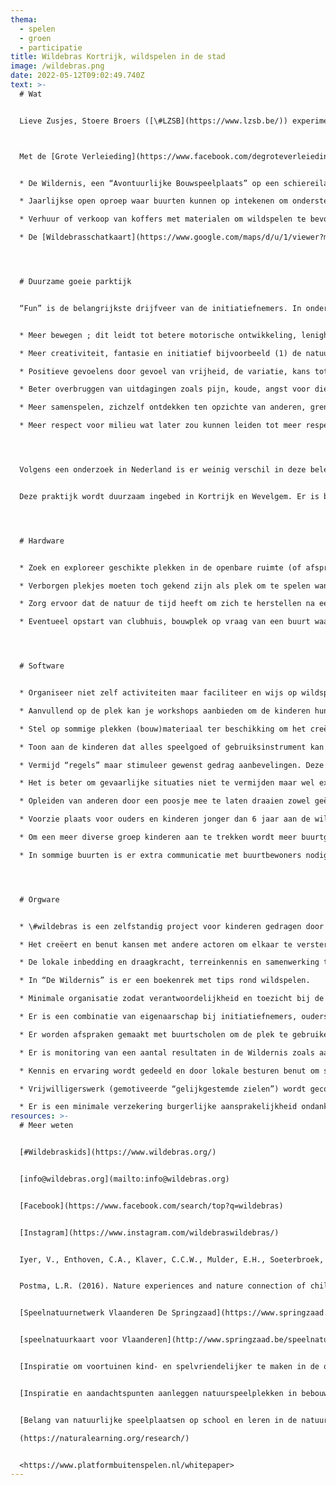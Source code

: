 ```yaml
---
thema:
  - spelen
  - groen
  - participatie
title: Wildebras Kortrijk, wildspelen in de stad
image: /wildebras.png
date: 2022-05-12T09:02:49.740Z
text: >-
  # Wat


  Lieve Zusjes, Stoere Broers ([\#LZSB](https://www.lzsb.be/)) experimenteert in de Kortrijkse publieke ruimte hoofdzakelijk met en voor gezinnen met jonge kinderen of met een buurt. Ze zorgen dat bijeenkomsten mogelijk worden op minder spontane plaatsen, ongekende hoekjes in fijne parken, ‘reclaimed nature’, ‘wastelands’... met pop-up schommels, vliegers, tollen, film en muziek... Het is de bedoeling dat het publiek, de deelnemers zelf invulling geven aan de plek, de bijeenkomst. Wildebras is een initiatief van #LZSB dat kinderen wil stimuleren om buiten te spelen en te creëren in het groen van een stad. Ze organiseren geen activiteiten zoals jeugdbewegingen maar wijzen op plekken om wild te spelen en stellen op bepaalde plekken materiaal ter beschikking om het spelen en creëren te stimuleren.



  Met de [Grote Verleieding](https://www.facebook.com/degroteverleieding/) van 2015 liet de stad Kortrijk haar burgers volop genieten van de stadsvernieuwing die wonen rond en beleven van de Leie een nieuwe impuls heeft gegeven. Stadsvernieuwing die ook aanzet tot actieve verplaatsingen en recreatie. Enkele enthousiastelingen startten er in het geheim een heel grote veilige boomhut en kregen uiteindelijk een vergunning om 90 dagen te experimenteren als pop-up speeltuin. Deze bouwers en #LZSB versterkten elkaar en wegens succes werd dit experiment om te bouwen en te spelen door kinderen in het groen verlengd met een langdurige investering om te onderzoeken hoe wildspelen in de stad mogelijk kan gemaakt worden. Stad Kortrijk en Wevelgem investeren €30.000 per jaar. Dit is ongeveer de prijs voor de aanleg van een speeltuintje maar niet voldoende om de 4 trekkers in loondienst te nemen. Ze hebben dan ook allen een andere betaalde job. Als een experiment rond wildspelen goed loopt, kan de stad verder duurzaam investeren in die publieke ruimte. De plek moet vooral aanzetten tot eigen invulling, spel, project door de kinderen en geen speeltoestellen die bepalen hoe je moet spelen en bewegen. #LZSB zoekt bijkomende middelen via projectoproepen om meer wildspeelmogelijkheden te ontdekken en te stimuleren onder het motto #wildebraskids. Er lopen nu verschillende initiatieven rond wildspelen:


  * De Wildernis, een “Avontuurlijke Bouwspeelplaats” op een schiereilandje in het centrum van Kortrijk dat op vaste momenten gratis open is tijdens de zomermaanden voor kinderen vanaf 6 jaar. Er is begeleiding voorzien om de kinderen te stimuleren en te ondersteunen bij het hanteren van zagen, hamers en spijkers maar er is geen opvang. Ouders worden verwacht om in de ouderhoek te blijven waar speelruimte is voor de kinderen jonger dan 6 jaar. Daarnaast zijn er ook kleine events en een samenwerking met scholen die de Wildernis kunnen gebruiken.

  * Jaarlijkse open oproep waar buurten kunnen op intekenen om ondersteuning te krijgen bij het opstarten van een wildspeelplek (natuurspeelplaatsen). Voor de zomer wordt samen met gemotiveerde ouders en hun kinderen gezocht naar een plek in het publieke domein en een startdag georganiseerd dat aanzet tot bouwen van een clubhuis en inzetten van diverse materialen. Zo wordt een nieuwe speeldynamiek in gang gezet in de buurt. Soms bouwen de kinderen verder, soms spelen ze gewoon in en rond het clubhuis en met de materialen, soms gebeurt er weinig. De Wildernis, een “Avontuurlijke Bouwspeelplaats” op een schiereilandje in het centrum van Kortrijk dat op vaste momenten gratis open is tijdens de zomermaanden voor kinderen vanaf 6 jaar. Er is begeleiding voorzien om de kinderen te stimuleren en te ondersteunen bij het hanteren van zagen, hamers en spijkers maar er is geen opvang. Ouders worden verwacht om in de ouderhoek te blijven waar speelruimte is voor de kinderen jonger dan 6 jaar. Daarnaast zijn er ook kleine events en een samenwerking met scholen die de Wildernis kunnen gebruiken.

  * Verhuur of verkoop van koffers met materialen om wildspelen te bevorderen: bouw-, timmer- en vuurkoffer.

  * De [Wildebrasschatkaart](https://www.google.com/maps/d/u/1/viewer?mid=1Y9SBezf5xUBSMa3wuv5EzLIgVr2tIcAp&ll=50.81661975156607%2C3.2695792720035177&z=14): Naast de ongekende hoekjes van #LZSB worden de leuke wildspeelplekken in de publieke ruimte van Kortrijk en Wevelgem in kaart gebracht met eenvoudige labels zoals “wildebrasplekje”, “vuurplek”, “Oase”, “speelbomen”…




  # Duurzame goeie parktijk


  “Fun” is de belangrijkste drijfveer van de initiatiefnemers. In onderzoek worden allerlei voordelen toegeschreven aan wildspelen en natuurbeleving bij stadskinderen. Natuurspeelplekken kunnen uitnodigen tot (zie ook [Natural Learning.org](https://naturalearning.org/))


  * Meer bewegen ; dit leidt tot betere motorische ontwikkeling, lenigheid, snelheid, uithouding en aerobe fitheid, (Iyer e.a., 2020) betere reactievermogen en waarnemen, alertheid omwille van onvoorziene zaken.

  * Meer creativiteit, fantasie en initiatief bijvoorbeeld (1) de natuur zoals het is in hun vrij en ongestructureerd spel gebruiken, (2) de natuur als instrument benutten, (3) de natuur als bron van voedsel gebruiken; het gebruik van de natuur lijkt groter als dit gestimuleerd wordt door begeleiders (Postma, 2016)

  * Positieve gevoelens door gevoel van vrijheid, de variatie, kans tot ontdekken en zelfbepaling

  * Beter overbruggen van uitdagingen zoals pijn, koude, angst voor dieren en planten maar het omgekeerde kan ook dat hierdoor angst ontstaat. De positieve of negatieve bevestiging van de ouders is hierbij belangrijk (Postma, 2016).

  * Meer samenspelen, zichzelf ontdekken ten opzichte van anderen, grenzen ervaren, eigen veilige ruimte maken

  * Meer respect voor milieu wat later zou kunnen leiden tot meer respect voor natuur en het milieu




  Volgens een onderzoek in Nederland is er weinig verschil in deze beleving tussen kinderen met en zonder migratieachtergrond (Postma, 2016). In meer kwetsbare wijken doet Wildebras een beroep op buurtwerkers of op [AJKO](https://www.kortrijk.be/ajko/ajko-kortrijks-jeugdwelzijnswerk) (Kortrijks Jeugdwelzijnswerk) om kansarmere kinderen te bereiken maar dit loopt moeizaam. De kinderen lijken liever aan te sluiten bij andere activiteiten dan het vrije spel in en rond een clubhuis op een buurtpleintje. Om te komen naar de Wildernis zijn kinderen afhankelijk van hun ouders of ze er naar toe gaan of niet. Het is een ontmoeten van gelijkgezinde ouders die elkaar soms wel soms niet kennen.


  Deze praktijk wordt duurzaam ingebed in Kortrijk en Wevelgem. Er is bij de implementatie van #wildebraskids een evenwicht tussen hardware, orgware en software (Dobrov). Hieronder volgen aandachtspunten als je zelf wildspelen in een bebouwde kom wil stimuleren:




  # Hardware


  * Zoek en exploreer geschikte plekken in de openbare ruimte (of afspraken met privé-eigenaars) op basis van aanwezigheid natuurlijk weinig onderhouden groen, water, niveauverschil, een vlakker stuk waar kinderen kunnen klimmen, rollen, springen, zich verstoppen. 

  * Verborgen plekjes moeten toch gekend zijn als plek om te spelen want ervaring dat spelmateriaal verstoppen op een leuke ongekende plek niet gebruikt wordt.

  * Zorg ervoor dat de natuur de tijd heeft om zich te herstellen na een periode van intens spel

  * Eventueel opstart van clubhuis, bouwplek op vraag van een buurt waar kinderen mogen komen van ouders en waar ze verder kunnen bouwen.




  # Software


  * Organiseer niet zelf activiteiten maar faciliteer en wijs op wildspeelplekken.

  * Aanvullend op de plek kan je workshops aanbieden om de kinderen hun competenties en creativiteit te versterken en vooral te stimuleren

  * Stel op sommige plekken (bouw)materiaal ter beschikking om het creëren extra te stimuleren met aandacht voor hergebruik materialen

  * Toon aan de kinderen dat alles speelgoed of gebruiksinstrument kan zijn. In “De Wildernis” zorgen ze ervoor dat niet natuurlijke materialen enkel in een afgebakende zone gebruikt mogen worden zodat ze enkel daar verzameld moeten worden na een activiteit.

  * Vermijd “regels” maar stimuleer gewenst gedrag aanbevelingen. Deze aanbevelingen om materiaal terug te leggen. Die aanbevelingen zijn uitgeschreven zodat niet enkel de 4 oprichters “De Wildernis” kunnen open houden maar ook opgeleide vrijwilligers.

  * Het is beter om gevaarlijke situaties niet te vermijden maar wel expliciete aandacht besteden aan omgaan met en inschatten van gevaar, bijvoorbeeld [vallen](https://www.veiligheid.nl/kinderveiligheid/professionals/val-ok), vuur, teken, reuze berenklauw, splinters…

  * Opleiden van anderen door een poosje mee te laten draaien zowel geëngageerde fan-ouders als jongeren die als kind bij #wildebraskids speelden. Bij deze vorming is er veel aandacht om kind zelf te laten ontdekken en “pas op” vervangen door vragen te stellen aan het kind + technische zaken zoals omgaan vuur, klimmen

  * Voorzie plaats voor ouders en kinderen jonger dan 6 jaar aan de wildspeelplek maar net niet zichtbaar zodat kinderen weinig interferentie van volwassenen ervaren in hun spel. Eventueel drank voorzien, speelhoek en spelmateriaal voor de kleinere kinderen.

  * Om een meer diverse groep kinderen aan te trekken wordt meer buurtgericht gewerkt op initiatief van een buurtwerker die een diverser publiek en geëngageerde ouders bereiken. Het is ook zo dat niet alle kinderen kampen willen bouwen en ze lijken zich comfortabeler te voelen op hun eigen buurtplekken.

  * In sommige buurten is er extra communicatie met buurtbewoners nodig vanuit het lokaal bestuur zodat kinderen er mogen wildspelen zonder klachten (petitie of protest openbare aanbesteding) van buurtbewoners.




  # Orgware


  * \#wildebras is een zelfstandig project voor kinderen gedragen door een grotere organisatie met zelfde visie namelijk, benutten van de publieke ruimte. 

  * Het creëert en benut kansen met andere actoren om elkaar te versterken bijvoorbeeld [wildebraskaart](https://www.google.com/maps/d/u/1/viewer?mid=1Y9SBezf5xUBSMa3wuv5EzLIgVr2tIcAp&ll=50.81661975156607%2C3.2695792720035177&z=14) en #LZSB-kaart

  * De lokale inbedding en draagkracht, terreinkennis en samenwerking tussen diverse actoren is belangrij. Die samenwerking kan ad hoc of duurzamer zijn

  * In “De Wildernis” is er een boekenrek met tips rond wildspelen.

  * Minimale organisatie zodat verantwoordelijkheid en toezicht bij de ouders blijft. Dit is een concept tussen onbewaakte speelpleinen enerzijds en anderzijds jeugdbewegingen die activiteiten organiseren in de natuur met de kinderen tijdelijk onder hun toezicht

  * Er is een combinatie van eigenaarschap bij initiatiefnemers, ouders/buurten, gemeentelijk beleid dat durft inzetten op publiek domein.

  * Er worden afspraken gemaakt met buurtscholen om de plek te gebruiken en de natuur te ontdekken in de vorm van “Buitenklasjes”.

  * Er is monitoring van een aantal resultaten in de Wildernis zoals aantal unieke deelnemers, geslacht (33% meisjes; zie ook “[Buitenspeelonderzoek](<https://k-s.be/medialibrary/purl/nl/6626949/Het grote buitenspeelonderzoek.pdf>)”), woonplaats (komen ook van buiten Kortrijk en Wevelgem), aantal raadplegingen van de kaart. Er wordt tot nu niets gedaan met die cijfers. De interne evaluatie van de natuurspeelplekken en het inzicht in wat werkt en wat minder, wordt wel benut door de stad bij verdere planning van het openbaar domein.

  * Kennis en ervaring wordt gedeeld en door lokale besturen benut om speelplein te bouwen of aan te passen

  * Vrijwilligerswerk (gemotiveerde “gelijkgestemde zielen”) wordt gecombineerd met samenwerkingsconvenant lokale besturen (Kortrijk en Wevelgem: 30.000 EUR/jaar) waardoor professionalisering mogelijk is (0,5 VTE) en met veel experimenteerruimte om na te gaan of iets (plek, ingreep) aanzet tot spelen. Ddaarnaast wordt gezocht naar aanvullende projectmiddelen om de ambities te verwezenlijken

  * Er is een minimale verzekering burgerlijke aansprakelijkheid ondanks het feit dat ouders eigenlijk verantwoordelijk zijn
resources: >-
  # Meer weten


  [#Wildebraskids](https://www.wildebras.org/) 


  [info@wildebras.org](mailto:info@wildebras.org) 


  [Facebook](https://www.facebook.com/search/top?q=wildebras) 


  [Instagram](https://www.instagram.com/wildebraswildebras/)


  Iyer, V., Enthoven, C.A., Klaver, C.C.W., Mulder, E.H., Soeterbroek, A., & Leden (2020). Zicht op Buiten. Natuurlijk naar buiten!: de gevolgen van weinig buiten spelen door kinderen en jeugd. Netwerk Zicht op Buiten.


  Postma, L.R. (2016). Nature experiences and nature connection of children in urban natural playgrounds in the Netherlands. \[masterthesis\]


  [Speelnatuurnetwerk Vlaanderen De Springzaad](https://www.springzaad.be/) 


  [speelnatuurkaart voor Vlaanderen](http://www.springzaad.be/speelnatuurkaart/) 


  [Inspiratie om voortuinen kind- en spelvriendelijker te maken in de overgang tussen private en publieke ruimte van Kind en Samenleving.](<https://k-s.be/medialibrary/purl/nl/2095135/Kinderen & voortuinen - Bouwstenen en inspiratie voor kindgerichte voortuinen.pdf>) 


  [Inspiratie en aandachtspunten aanleggen natuurspeelplekken in bebouwde omgeving ](http://www.coolnature.nl/) 


  [Belang van natuurlijke speelplaatsen op school en leren in de natuur]

  (https://naturalearning.org/research/) 


  <https://www.platformbuitenspelen.nl/whitepaper>
---
```

